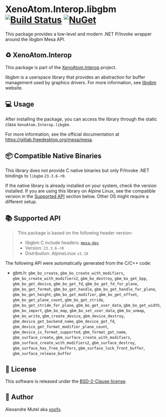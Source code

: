 # XenoAtom.Interop.libgbm [![Build Status](https://github.com/XenoAtom/XenoAtom.Interop/actions/workflows/ci_build_libgbm.yml/badge.svg)](https://github.com/XenoAtom/XenoAtom.Interop/actions/workflows/ci_build_libgbm.yml) [![NuGet](https://img.shields.io/nuget/v/XenoAtom.Interop.libgbm.svg)](https://www.nuget.org/packages/XenoAtom.Interop.libgbm/)

This package provides a low-level and modern .NET P/Invoke wrapper around the libgbm Mesa API.

## ♻️ XenoAtom.Interop

This package is part of the [XenoAtom.Interop](https://github.com/XenoAtom/XenoAtom.Interop) project.

libgbm is a userspace library that provides an abstraction for buffer management used by graphics drivers. For more information, see [libgbm](https://gitlab.freedesktop.org/mesa/mesa) website.
## 💻 Usage

After installing the package, you can access the library through the static class `XenoAtom.Interop.libgbm`.

For more information, see the official documentation at https://gitlab.freedesktop.org/mesa/mesa.

## 📦 Compatible Native Binaries

This library does not provide C native binaries but only P/Invoke .NET bindings to `libgbm` `23.3.6-r0`.

If the native library is already installed on your system, check the version installed. If you are using this library on Alpine Linux, see the compatible version in the [Supported API](#supported-api) section below.
Other OS might require a different setup.


## 📚 Supported API

> This package is based on the following header version:
> 
> - libgbm C include headers: [`mesa-dev`](https://pkgs.alpinelinux.org/package/v3.19/main/x86_64/mesa-dev)
> - Version: `23.3.6-r0`
> - Distribution: AlpineLinux `v3.19`

The following API were automatically generated from the C/C++ code:

- gbm.h: `gbm_bo_create`, `gbm_bo_create_with_modifiers`, `gbm_bo_create_with_modifiers2`, `gbm_bo_destroy`, `gbm_bo_get_bpp`, `gbm_bo_get_device`, `gbm_bo_get_fd`, `gbm_bo_get_fd_for_plane`, `gbm_bo_get_format`, `gbm_bo_get_handle`, `gbm_bo_get_handle_for_plane`, `gbm_bo_get_height`, `gbm_bo_get_modifier`, `gbm_bo_get_offset`, `gbm_bo_get_plane_count`, `gbm_bo_get_stride`, `gbm_bo_get_stride_for_plane`, `gbm_bo_get_user_data`, `gbm_bo_get_width`, `gbm_bo_import`, `gbm_bo_map`, `gbm_bo_set_user_data`, `gbm_bo_unmap`, `gbm_bo_write`, `gbm_create_device`, `gbm_device_destroy`, `gbm_device_get_backend_name`, `gbm_device_get_fd`, `gbm_device_get_format_modifier_plane_count`, `gbm_device_is_format_supported`, `gbm_format_get_name`, `gbm_surface_create`, `gbm_surface_create_with_modifiers`, `gbm_surface_create_with_modifiers2`, `gbm_surface_destroy`, `gbm_surface_has_free_buffers`, `gbm_surface_lock_front_buffer`, `gbm_surface_release_buffer`


## 🪪 License

This software is released under the [BSD-2-Clause license](https://opensource.org/licenses/BSD-2-Clause). 

## 🤗 Author

Alexandre Mutel aka [xoofx](https://xoofx.github.io).
